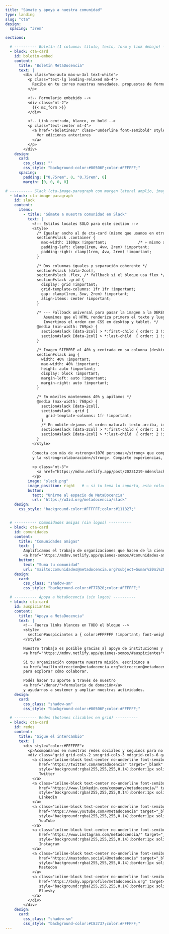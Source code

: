 ```yaml
---
title: "Súmate y apoya a nuestra comunidad"
type: landing
slug: "cta"
design:
  spacing: "3rem"

sections:

  # ---------- Boletín (1 columna: título, texto, form y link debajo) ----------
  - block: cta-card
    id: boletin-embed
    content:
      title: "Boletín MetaDocencia"
      text: |
        <div class="mx-auto max-w-3xl text-white">
          <p class="text-lg leading-relaxed mb-4">
            Recibe en tu correo nuestras novedades, propuestas de formación, oportunidades y eventos de interés.
          </p>

          <!-- Formulario embebido -->
          <div class="mt-2">
            {{< mc_form >}}
          </div>

          <!-- Link centrado, blanco, en bold -->
          <p class="text-center mt-4">
            <a href="/boletines/" class="underline font-semibold" style="color:#FFFFFF">
              Ver ediciones anteriores
            </a>
          </p>
        </div>
    design:
      card:
        css_class: ""
        css_style: "background-color:#00506F;color:#FFFFFF;"
      spacing:
        padding: ["0.75rem", 0, "0.75rem", 0]
        margin: [0, 0, 0, 0]

# ---------- Slack (cta-image-paragraph con margen lateral amplio, imagen 40% y a la derecha) ----------
  - block: cta-image-paragraph
    id: slack
    content:
      items:
        - title: "Súmate a nuestra comunidad en Slack"
          text: |
            <!-- Estilos locales SOLO para este section -->
            <style>
              /* Igualar ancho al de cta-card (mismo que usamos en otros CTAs) */
              section#slack .container {
                max-width: 1100px !important;              /* ⇦ mismo ancho “card” */
                padding-left: clamp(1rem, 4vw, 2rem) !important;
                padding-right: clamp(1rem, 4vw, 2rem) !important;
              }
  
              /* Dos columnas iguales y separación coherente */
              section#slack [data-2col],
              section#slack .flex, /* fallback si el bloque usa flex */
              section#slack .grid { 
                display: grid !important;
                grid-template-columns: 1fr 1fr !important;
                gap: clamp(1rem, 3vw, 2rem) !important;
                align-items: center !important;
              }
  
              /* --- Fallback universal para pasar la imagen a la DERECHA ---
                 Asumimos que el HTML renderiza primero el texto y luego la imagen.
                 Invertimos el orden con CSS en desktop y tablet. */
              @media (min-width: 769px) {
                section#slack [data-2col] > *:first-child { order: 2 !important; } /* texto */
                section#slack [data-2col] > *:last-child  { order: 1 !important; } /* imagen */
              }
  
              /* Imagen SIEMPRE al 40% y centrada en su columna (desktop y móvil) */
              section#slack img {
                width: 40% !important;
                max-width: 40% !important;
                height: auto !important;
                display: block !important;
                margin-left: auto !important;
                margin-right: auto !important;
              }
  
              /* En móviles mantenemos 40% y apilamos */
              @media (max-width: 768px) {
                section#slack [data-2col],
                section#slack .grid {
                  grid-template-columns: 1fr !important;
                }
                /* En mobile dejamos el orden natural: texto arriba, imagen abajo */
                section#slack [data-2col] > *:first-child { order: 1 !important; }
                section#slack [data-2col] > *:last-child  { order: 2 !important; }
              }
            </style>
  
            Conecta con más de <strong>+1070 personas</strong> que comparten interés por la <strong>educación</strong>, la <strong>ciencia abierta</strong>
            y la <strong>colaboración</strong>. Comparte experiencias, aprende de otros y participa de conversaciones que inspiran nuevas ideas.
  
            <p class="mt-3">
              <a href="https://mdnv.netlify.app/post/20231219-mdenslack/" class="underline font-semibold">Qué es y cómo sumarme</a>
            </p>
          image: "slack.png"
          image_position: right   # ⇦ si tu tema lo soporta, esto coloca la imagen a la derecha
          button:
            text: "Unirme al espacio de MetaDocencia"
            url: "https://w3id.org/metadocencia/slack"
    design:
      css_style: "background-color:#FFFFFF;color:#111827;"


  # ---------- Comunidades amigas (sin logos) ----------
  - block: cta-card
    id: comunidades
    content:
      title: "Comunidades amigas"
      text: |
        Amplificamos el trabajo de organizaciones que hacen de la ciencia abierta un esfuerzo global, colectivo y comunitario.  
        <a href="https://mdnv.netlify.app/quienes-somos/#comunidades-amigas" class="underline font-semibold" style="color:#FFFFFF">Conoce la red de comunidades</a>
      button:
        text: "Suma tu comunidad"
        url: "mailto:comunidades@metadocencia.org?subject=Sumar%20mi%20comunidad"
    design:
      card:
        css_class: "shadow-sm"
        css_style: "background-color:#F77B20;color:#FFFFFF;"

  # ---------- Apoya a MetaDocencia (sin logos) ----------
  - block: cta-card
    id: auspiciantes
    content:
      title: "Apoya a MetaDocencia"
      text: |
        <!-- Fuerza links blancos en TODO el bloque -->
        <style>
          section#auspiciantes a { color:#FFFFFF !important; font-weight:600; text-decoration: underline; }
        </style>

        Nuestro trabajo es posible gracias al apoyo de instituciones y organizaciones que comparten nuestra misión.  
        <a href="https://mdnv.netlify.app/quienes-somos/#auspiciantes">Conoce a nuestros auspiciantes</a>

        Si tu organización comparte nuestra misión, escribinos a
        <a href="mailto:direccion@metadocencia.org">direccion@metadocencia.org</a>
        para explorar cómo colaborar.

        Podés hacer tu aporte a través de nuestro
        <a href="/donar/">formulario de donación</a>
        y ayudarnos a sostener y ampliar nuestras actividades.
    design:
      card:
        css_class: "shadow-sm"
        css_style: "background-color:#00506F;color:#FFFFFF;"

  # ---------- Redes (botones clicables en grid) ----------
  - block: cta-card
    id: redes
    content:
      title: "Sigue el intercambio"
      text: |
        <div style="color:#FFFFFF">
          <p>Acompañanos en nuestras redes sociales y seguinos para no perderte novedades, debates y recursos: <strong style="color:#FFFFFF">@metadocencia</strong></p>
          <div class="grid grid-cols-2 sm:grid-cols-3 md:grid-cols-6 gap-3 mt-3">
            <a class="inline-block text-center no-underline font-semibold px-3 py-2 rounded-full"
               href="https://twitter.com/metadocencia" target="_blank" rel="noopener"
               style="background:rgba(255,255,255,0.14);border:1px solid rgba(255,255,255,0.35);color:#FFFFFF;">
               Twitter
            </a>
            <a class="inline-block text-center no-underline font-semibold px-3 py-2 rounded-full"
               href="https://www.linkedin.com/company/metadocencia/" target="_blank" rel="noopener"
               style="background:rgba(255,255,255,0.14);border:1px solid rgba(255,255,255,0.35);color:#FFFFFF;">
               LinkedIn
            </a>
            <a class="inline-block text-center no-underline font-semibold px-3 py-2 rounded-full"
               href="https://www.youtube.com/@metadocencia" target="_blank" rel="noopener"
               style="background:rgba(255,255,255,0.14);border:1px solid rgba(255,255,255,0.35);color:#FFFFFF;">
               YouTube
            </a>
            <a class="inline-block text-center no-underline font-semibold px-3 py-2 rounded-full"
               href="https://www.instagram.com/metadocencia/" target="_blank" rel="noopener"
               style="background:rgba(255,255,255,0.14);border:1px solid rgba(255,255,255,0.35);color:#FFFFFF;">
               Instagram
            </a>
            <a class="inline-block text-center no-underline font-semibold px-3 py-2 rounded-full"
               href="https://mastodon.social/@metadocencia" target="_blank" rel="me noopener"
               style="background:rgba(255,255,255,0.14);border:1px solid rgba(255,255,255,0.35);color:#FFFFFF;">
               Mastodon
            </a>
            <a class="inline-block text-center no-underline font-semibold px-3 py-2 rounded-full"
               href="https://bsky.app/profile/metadocencia.org" target="_blank" rel="noopener"
               style="background:rgba(255,255,255,0.14);border:1px solid rgba(255,255,255,0.35);color:#FFFFFF;">
               Bluesky
            </a>
          </div>
        </div>
    design:
      card:
        css_class: "shadow-sm"
        css_style: "background-color:#C83737;color:#FFFFFF;"
---
```

